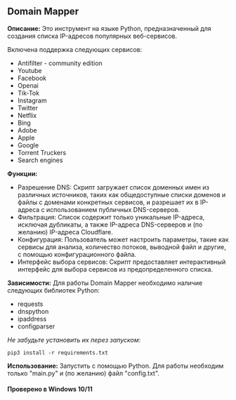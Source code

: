 ## Domain Mapper


**Описание:** Это инструмент на языке Python, предназначенный для создания списка IP-адресов популярных веб-сервисов.

Включена поддержка следующих сервисов:
- Antifilter - community edition
- Youtube
- Facebook
- Openai
- Tik-Tok
- Instagram
- Twitter
- Netflix
- Bing
- Adobe
- Apple
- Google
- Torrent Truckers
- Search engines



**Функции:**
- Разрешение DNS: Скрипт загружает список доменных имен из различных источников, таких как общедоступные списки доменов и файлы с доменами конкретных сервисов, и разрешает их в IP-адреса с использованием публичных DNS-серверов.
- Фильтрация: Список содержит только уникальные IP-адреса, исключая дубликаты, а также IP-адреса DNS-серверов и (по желанию) IP-адреса Cloudflare.
- Конфигурация: Пользователь может настроить параметры, такие как сервисы для анализа, количество потоков, выводной файл и другие, с помощью конфигурационного файла.
- Интерфейс выбора сервисов: Скрипт предоставляет интерактивный интерфейс для выбора сервисов из предопределенного списка.



**Зависимости:** Для работы Domain Mapper необходимо наличие следующих библиотек Python:
- requests
- dnspython
- ipaddress
- configparser

*Не забудьте установить их перез запуском:*
```
pip3 install -r requirements.txt
```



**Использование:** Запустить с помощью Python. Для работы необходим только "main.py" и (по желанию) файл "config.txt".



#### Проверено в Windows 10/11

